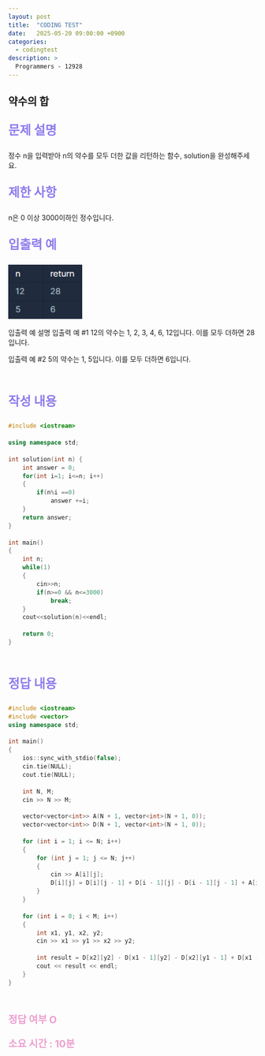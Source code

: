 ```yaml
---
layout: post
title:  "CODING TEST"
date:   2025-05-20 09:00:00 +0900
categories:
  - codingtest
description: >
  Programmers - 12928
---
```

## 약수의 합

<p style = "color:#8f7cee; font-size:25px; font-weight:bold">
문제 설명
</p>
정수 n을 입력받아 n의 약수를 모두 더한 값을 리턴하는 함수, solution을 완성해주세요.

<br/>

<p style = "color:#8f7cee; font-size:25px; font-weight:bold">
제한 사항
</p>
n은 0 이상 3000이하인 정수입니다.

<br/>

<p style = "color:#8f7cee; font-size:25px; font-weight:bold">
입출력 예
</p>

<img src = "../../assets/img/codingtest/12928.png" width = "150" height = "110">

입출력 예 설명
입출력 예 #1
12의 약수는 1, 2, 3, 4, 6, 12입니다. 이를 모두 더하면 28입니다.

입출력 예 #2
5의 약수는 1, 5입니다. 이를 모두 더하면 6입니다.

<br/>

<p style = "color:#8f7cee; font-size:25px; font-weight:bold">
작성 내용
</p>

```C++
#include <iostream>

using namespace std;

int solution(int n) {
    int answer = 0;
    for(int i=1; i<=n; i++)
    {
        if(n%i ==0)
            answer +=i;
    }
    return answer;
}

int main()
{
    int n;
    while(1)
    {
        cin>>n;
        if(n>=0 && n<=3000)
            break;
    }
    cout<<solution(n)<<endl;
    
    return 0;
}
```

<br/>

<p style = "color:#8f7cee; font-size:25px; font-weight:bold">
정답 내용
</p>

```C++
#include <iostream>
#include <vector>
using namespace std;

int main()
{
	ios::sync_with_stdio(false);
	cin.tie(NULL);
	cout.tie(NULL);

	int N, M;
	cin >> N >> M;

	vector<vector<int>> A(N + 1, vector<int>(N + 1, 0));
	vector<vector<int>> D(N + 1, vector<int>(N + 1, 0));

	for (int i = 1; i <= N; i++)
	{
		for (int j = 1; j <= N; j++)
		{
			cin >> A[i][j];
			D[i][j] = D[i][j - 1] + D[i - 1][j] - D[i - 1][j - 1] + A[i][j];
		}
	}

	for (int i = 0; i < M; i++)
	{
		int x1, y1, x2, y2;
		cin >> x1 >> y1 >> x2 >> y2;

		int result = D[x2][y2] - D[x1 - 1][y2] - D[x2][y1 - 1] + D[x1 - 1][y1 - 1];
		cout << result << endl;
	}
}
```

<br/>

<p style = "color:#ed9ece; font-size:20px; font-weight:bold">
정답 여부 O
</p>

<p style = "color:#ed9ece; font-size:20px; font-weight:bold">
소요 시간 : 10분
</p>
